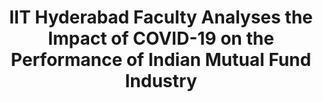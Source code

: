 ---
layout: post
title: IIT Hyderabad Faculty Analyses the Impact of COVID-19 on the Performance of Indian Mutual Fund Industry
event_date: 20-04-2020
categories: news
img: 3.jpeg
---